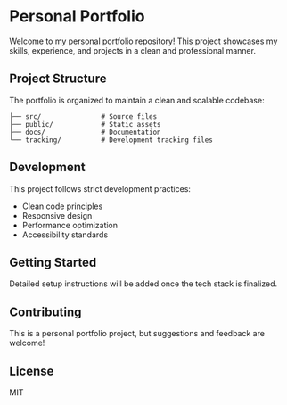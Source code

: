 # Personal Portfolio

Welcome to my personal portfolio repository! This project showcases my skills, experience, and projects in a clean and professional manner.

## Project Structure
The portfolio is organized to maintain a clean and scalable codebase:

```
├── src/               # Source files
├── public/            # Static assets
├── docs/              # Documentation
└── tracking/          # Development tracking files
```

## Development

This project follows strict development practices:
- Clean code principles
- Responsive design
- Performance optimization
- Accessibility standards

## Getting Started

Detailed setup instructions will be added once the tech stack is finalized.

## Contributing

This is a personal portfolio project, but suggestions and feedback are welcome!

## License

MIT